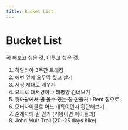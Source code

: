 ```yaml
---
title: Bucket List
---
```


# Bucket List

꼭 해보고 싶은 것, 이루고 싶은 것.

1. 히말라야 3주간 트래킹
2. 해변 옆에 오두막 짓고 살기
3. 서핑 제대로 배우기
4. 요트로 대서양이나 태평양 건너보기
5. ~~뒷마당에서 별 볼수 있는 집 만들기~~ : Rent 집으로..
6. 모터사이클로 어느 대륙이던지 횡단해보기
7. 순례자의 길 걷기 (기왕이면 아이들과)
8. John Muir Trail (20~25 days hike)